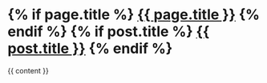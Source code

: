 <h1 class="entry-title">
{% if page.title %}
    <a href="{{ root_url }}{{ page.url }}">{{ page.title }}</a>
{% endif %}
{% if post.title %}
    <a href="{{ root_url }}{{ post.url }}">{{ post.title }}</a>
{% endif %}
</h1>
<div class="entry-content">{{ content }}</div>
